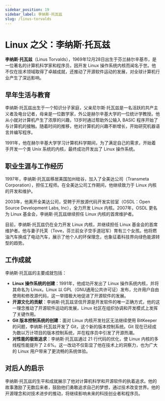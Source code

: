 ```yaml
---
sidebar_position: 19
sidebar_label: 李纳斯·托瓦兹
slug: /linus-torvalds
---
```


# Linux 之父：李纳斯·托瓦兹

**李纳斯·托瓦兹**（Linus Torvalds），1969年12月28日出生于芬兰赫尔辛基市，是一位著名的计算机科学家和程序员，因开发 Linux 操作系统内核而闻名于世。他不仅在技术领域取得了卓越成就，还推动了开源软件运动的发展，对全球计算机行业产生了深远影响。

## 早年生活与教育

李纳斯·托瓦兹出生于一个知识分子家庭，父亲尼尔斯·托瓦兹是一名活跃的共产主义者及电台记者，母亲是一位数学家，外公是赫尔辛基大学的一位统计学教授。他从小就对计算机产生了浓厚的兴趣，13岁时通过帮助外公输入 BASIC 程序开始了与计算机的接触。随着时间的推移，他对计算机的兴趣不断增长，开始研究机器语言并编写程序。

1991年，他在赫尔辛基大学学习计算机科学期间，为了满足自己的需求，开始着手开发一个类 Unix 系统的内核，最终成功开发出了 Linux 操作系统。

## 职业生涯与工作经历

1997年，李纳斯·托瓦兹移居美国加州硅谷，加入了全美达公司（Transmeta Corporation），担任工程师。在全美达公司工作期间，他继续致力于 Linux 内核的开发和维护。

2003年，他离开全美达公司，受聘于开放源代码开发实验室（OSDL：Open Source Development Labs, Inc），全力开发 Linux 内核。2007年，OSDL 更名为 Linux 基金会，李纳斯·托瓦兹继续担任 Linux 内核的首席维护者。

目前，李纳斯·托瓦兹仍在全力开发 Linux 内核，并继续担任 Linux 基金会的首席维护者。他与妻子托芙（Tove，芬兰前女子空手道冠军）育有三个女孩。他将燃油汽车换成了电动汽车，展示了他个人的环保理念，也象征着科技界向绿色能源转型的趋势。

## 工作成就

李纳斯·托瓦兹的主要成就包括：

- **Linux 操作系统的创建**：1991年，他成功开发出了 Linux 操作系统内核，并将其命名为 Linux。Linux 以 GPL（GNU通用公共许可证）发布，允许用户自由使用和修改源代码，这一举措极大地促进了开源软件的发展。
- **开源文化的贡献**：李纳斯·托瓦兹坚信开源是开发软件的唯一正确方式，他的这一理念推动了开源软件运动的发展，Linux 社区在组织协调和开发模式上发挥了关键作用。
- **Git 版本控制系统的创建**：面对 Linux 内核开发社区无法继续使用 BitKeeper 的问题，李纳斯·托瓦兹开发了 Git，这个新的版本控制系统。Git 现在已经成为数以万计项目的版本控制系统，并在程序员中引发了开源热潮。
- **对性能的极致追求**：李纳斯·托瓦兹通过 21 行代码的优化，使 Linux 内核的多线程性能提升了 2.6%。这一改动不仅彰显了他在技术上的洞察力，也为广大的 Linux 用户带来了更流畅的系统体验。

## 对后人的启示

李纳斯·托瓦兹的生平和成就展示了他对计算机科学和开源软件的执着追求。他的故事激励了无数后来者，鼓励他们勇敢追求自己的梦想，通过技术改变世界。他的开源理念和对技术进步的推动，将继续影响未来的科技创业者和程序员。
